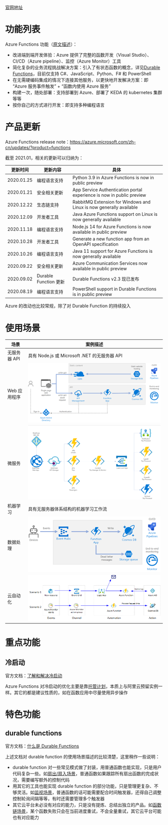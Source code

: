 [官网地址](https://azure.microsoft.com/zh-cn/services/functions/)

# 功能列表

Azure Functions 功能（[原文描述](https://azure.microsoft.com/zh-cn/services/functions/#features)）：

* 改进端到端开发体验：Azure 提供了完整的函数开发（Visual Studio）、CI/CD（Azure pipeline）、监控（Azure Monitor）工具
* 简化复杂的业务流程挑战解决方案：引入了有状态函数的概念，详见[Durable Functions](https://docs.microsoft.com/zh-cn/azure/azure-functions/durable/durable-functions-overview?tabs=csharp)，目前仅支持 C#、JavaScript、Python、F# 和 PowerShell
* 在无需硬编码集成的情况下连接其他服务，以更快地开发解决方案：即 “Azure 服务事件触发” + “函数内使用 Azure 服务”
* 构建一次，随处部署：支持部署到 Azure、部署了 KEDA 的 kubernetes 集群等等
* 按你自己的方式进行开发：即支持多种编程语言

# 产品更新

Azure Functions release note：https://azure.microsoft.com/zh-cn/updates/?product=functions

截至 2021.01，相关的更新可以归纳为：

| 更新时间 | 更新内容 | 具体 |
|---------|--------|-----|
| 2020.01.25 | 编程语言支持 | Python 3.9 in Azure Functions is now in public preview |
| 2020.01.21 | 安全相关更新 | App Service Authentication portal experience is now in public preview |
| 2020.12.22 | 生态链支持 | RabbitMQ Extension for Windows and Linux is now generally available |
| 2020.12.09 | 开发者工具 | Java Azure Functions support on Linux is now generally available |
| 2020.11.18 | 编程语言支持 | Node.js 14 for Azure Functions is now available in public preview |
| 2020.10.28 | 开发者工具 | Generate a new function app from an OpenAPI specification |
| 2020.10.26 | 编程语言支持 | Java 11 support for Azure Functions is now generally available |
| 2020.09.22 | 安全相关更新 | Azure Communication Services now available in public preview |
| 2020.09.02 | Durable Function 更新 | Durable Functions v2.3 现已发布 |
| 2020.08.19 | 编程语言支持 | PowerShell support in Durable Functions is in public preview |

Azure 的改动也比较常规，除了对 Durable Function 的持续投入

# 使用场景

| 场景 | 案例描述 |
|-----|--------|
| 无服务器 API | 具有 Node.js 或 Microsoft .NET 的无服务器 API |
| Web 应用程序 | ![user-case2](./user-case2.png) |
| 微服务 | ![user-case3](./user-case3.png) |
| 机器学习 | 具有无服务器体系结构的机器学习工作流 |
| 数据处理 | ![user-case5](./user-case5.png) |
| 云自动化 | ![user-case6](./user-case6.png) |

# 重点功能

## 冷启动

官方文档：[了解和解决冷启动](https://docs.microsoft.com/zh-cn/azure/architecture/serverless-quest/functions-app-operations#understand-and-address-cold-starts)

Azure Functions 对冷启动的优化主要是靠[托管计划](https://docs.microsoft.com/zh-cn/azure/azure-functions/functions-scale)，本质上与阿里云预留实例一样。其它的都是建议性质的，如在函数应用中尽量使用异步操作

# 特色功能

## durable functions

官方文档：[什么是 Durable Functions](https://docs.microsoft.com/zh-cn/azure/azure-functions/durable/durable-functions-overview?tabs=csharp)

上述文档对 durable function 的使用场景描述的比较清楚，这里稍作一些说明：

* durable function 对一些常见模式做了封装，用普通函数也能实现，只是用户代码复杂一些。如[扇出/扇入场景](https://docs.microsoft.com/zh-cn/azure/azure-functions/durable/durable-functions-overview?tabs=csharp#pattern-2-fan-outfan-in)，普通函数如果跟踪所有扇出函数的完成状况，需要编写额外的控制代码
* 用其它的工具也能实现 durable function 的部分功能，只是管理更复杂、不够灵活。如[监视场景](https://docs.microsoft.com/zh-cn/azure/azure-functions/durable/durable-functions-overview?tabs=csharp#pattern-4-monitor)，普通函数的话可能需要配合时间触发器，还得自己调整控制轮询间隔等等，有时还需要管理多个触发器
* 其它云平台未必没有对应的能力，只是没有提炼、总结出独立的产品。如[函数链场景](https://docs.microsoft.com/zh-cn/azure/azure-functions/durable/durable-functions-overview?tabs=csharp#pattern-1-function-chaining)，某个函数失败只会在当前进度重试，不会全量重试，其它云平台可能也有对应能力

